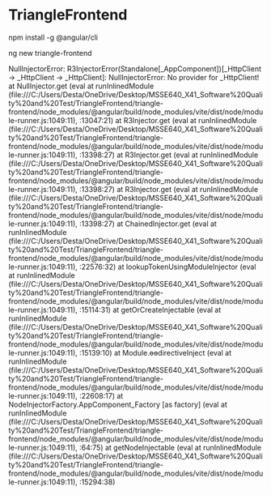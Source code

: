 # TriangleFrontend

npm install -g @angular/cli

ng new triangle-frontend


NullInjectorError: R3InjectorError(Standalone[_AppComponent])[_HttpClient -> _HttpClient -> _HttpClient]: 
  NullInjectorError: No provider for _HttpClient!
    at NullInjector.get (eval at runInlinedModule (file:///C:/Users/Desta/OneDrive/Desktop/MSSE640_X41_Software%20Quality%20and%20Test/TriangleFrontend/triangle-frontend/node_modules/@angular/build/node_modules/vite/dist/node/module-runner.js:1049:11), <anonymous>:13047:21)
    at R3Injector.get (eval at runInlinedModule (file:///C:/Users/Desta/OneDrive/Desktop/MSSE640_X41_Software%20Quality%20and%20Test/TriangleFrontend/triangle-frontend/node_modules/@angular/build/node_modules/vite/dist/node/module-runner.js:1049:11), <anonymous>:13398:27)
    at R3Injector.get (eval at runInlinedModule (file:///C:/Users/Desta/OneDrive/Desktop/MSSE640_X41_Software%20Quality%20and%20Test/TriangleFrontend/triangle-frontend/node_modules/@angular/build/node_modules/vite/dist/node/module-runner.js:1049:11), <anonymous>:13398:27)
    at R3Injector.get (eval at runInlinedModule (file:///C:/Users/Desta/OneDrive/Desktop/MSSE640_X41_Software%20Quality%20and%20Test/TriangleFrontend/triangle-frontend/node_modules/@angular/build/node_modules/vite/dist/node/module-runner.js:1049:11), <anonymous>:13398:27)
    at ChainedInjector.get (eval at runInlinedModule (file:///C:/Users/Desta/OneDrive/Desktop/MSSE640_X41_Software%20Quality%20and%20Test/TriangleFrontend/triangle-frontend/node_modules/@angular/build/node_modules/vite/dist/node/module-runner.js:1049:11), <anonymous>:22576:32)
    at lookupTokenUsingModuleInjector (eval at runInlinedModule (file:///C:/Users/Desta/OneDrive/Desktop/MSSE640_X41_Software%20Quality%20and%20Test/TriangleFrontend/triangle-frontend/node_modules/@angular/build/node_modules/vite/dist/node/module-runner.js:1049:11), <anonymous>:15114:31)
    at getOrCreateInjectable (eval at runInlinedModule (file:///C:/Users/Desta/OneDrive/Desktop/MSSE640_X41_Software%20Quality%20and%20Test/TriangleFrontend/triangle-frontend/node_modules/@angular/build/node_modules/vite/dist/node/module-runner.js:1049:11), <anonymous>:15139:10)
    at Module.ɵɵdirectiveInject (eval at runInlinedModule (file:///C:/Users/Desta/OneDrive/Desktop/MSSE640_X41_Software%20Quality%20and%20Test/TriangleFrontend/triangle-frontend/node_modules/@angular/build/node_modules/vite/dist/node/module-runner.js:1049:11), <anonymous>:22608:17)
    at NodeInjectorFactory.AppComponent_Factory [as factory] (eval at runInlinedModule (file:///C:/Users/Desta/OneDrive/Desktop/MSSE640_X41_Software%20Quality%20and%20Test/TriangleFrontend/triangle-frontend/node_modules/@angular/build/node_modules/vite/dist/node/module-runner.js:1049:11), <anonymous>:64:75)
    at getNodeInjectable (eval at runInlinedModule (file:///C:/Users/Desta/OneDrive/Desktop/MSSE640_X41_Software%20Quality%20and%20Test/TriangleFrontend/triangle-frontend/node_modules/@angular/build/node_modules/vite/dist/node/module-runner.js:1049:11), <anonymous>:15294:38)